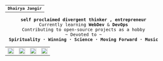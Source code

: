 <table width="100%" align="center">
  <tr>
    <td align="center">
      <strong><samp>Dhairya Jangir</samp></strong>
    </td>
  </tr>
</table>

<p align="center">
  <samp>
    <strong> self proclaimed divergent thinker , entrepreneur </strong> <br>
    Currently learning <strong>WebDev</strong> & <strong>DevOps</strong><br>
    Contributing to open-source projects as a hobby <br>
    ~ Devoted to ~ <br>
    <strong> Spirituality · Winning · Science · Moving Forward · Music </strong> 
  </samp> 
  <br>
  <table width="100%" align="center">
    <tr>
      <td align="center">
          <a href="https://www.linkedin.com/in/dhairya-jangir-163aaa318/" target="_blank"> <img src="https://github.com/user-attachments/assets/57c7957f-fa7d-49aa-a599-9fde642b9c18" alt="LinkedIn" width="20"></a>
      </td>
      <td align="center">
          <a href="https://x.com/DhairyaJangir" target="_blank"> <img src="https://github.com/user-attachments/assets/59f53131-f249-4bdc-9cd5-5c56a6a01be0" alt="X" width="20"></a>      
      </td>
      <td align="center">
          <a href="https://github.com/dhairyasquad73" target="_blank"> <img src="https://github.com/user-attachments/assets/dc6e60b6-ea0e-4833-add9-1edef02ed444" alt="GitHub" width="20"> </a>      
      </td>
      <td align="center">
          <a href="https://mail.google.com/mail/?view=cm&to=dhairya.collegeacc@gmail.com" target="_blank"> <img src="https://github.com/user-attachments/assets/29f9a27c-d403-4043-b202-65dfc43670cd" alt="Gmail" width="20"> </a>
      </td>
    </tr>
  </table>
  
</p>


<!--
  <a href="https://www.linkedin.com/in/dhairya-jangir-163aaa318/" target="_blank">
    <img src="https://github.com/user-attachments/assets/57c7957f-fa7d-49aa-a599-9fde642b9c18" alt="LinkedIn" width="20">
  </a>
  &nbsp;&nbsp;
  <a href="https://x.com/DhairyaJangir" target="_blank">
    <img src="https://github.com/user-attachments/assets/59f53131-f249-4bdc-9cd5-5c56a6a01be0" alt="X" width="20">
  </a>
  &nbsp;&nbsp;
  <a href="https://github.com/dhairyasquad73" target="_blank">
    <img src="https://github.com/user-attachments/assets/dc6e60b6-ea0e-4833-add9-1edef02ed444" alt="GitHub" width="20">
  </a>
  &nbsp;&nbsp;
  <a href="https://mail.google.com/mail/?view=cm&to=dhairya.collegeacc@gmail.com" target="_blank">
    <img src="https://github.com/user-attachments/assets/29f9a27c-d403-4043-b202-65dfc43670cd" alt="Gmail" width="20">
  </a>
--!>

<!--
  <table width="100%" align="center">
    <tr>
      <td>
          <a href="https://www.linkedin.com/in/dhairya-jangir-163aaa318/" target="_blank"> <img src="https://github.com/user-attachments/assets/57c7957f-fa7d-49aa-a599-9fde642b9c18" alt="LinkedIn" width="20"></a> 
          <a href="https://x.com/DhairyaJangir" target="_blank"> <img src="https://github.com/user-attachments/assets/59f53131-f249-4bdc-9cd5-5c56a6a01be0" alt="X" width="20"></a>      
          <a href="https://github.com/dhairyasquad73" target="_blank"> <img src="https://github.com/user-attachments/assets/dc6e60b6-ea0e-4833-add9-1edef02ed444" alt="GitHub" width="20"> </a>      
          <a href="https://mail.google.com/mail/?view=cm&to=dhairya.collegeacc@gmail.com" target="_blank"> <img src="https://github.com/user-attachments/assets/29f9a27c-d403-4043-b202-65dfc43670cd" alt="Gmail" width="20"> </a>
      </td>
    </tr>
  </table>
--!>



